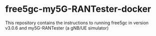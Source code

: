 # free5gc-my5G-RANTester-docker
This repository contains the instructions to running free5gc in version v3.0.6 and my5G-RANTester (a gNB/UE simulator)
